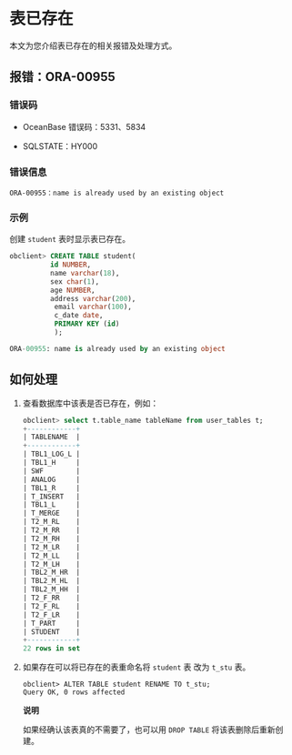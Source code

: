 表已存在 
=========================

本文为您介绍表已存在的相关报错及处理方式。

报错：ORA-00955 
---------------------------------

### 错误码 

* OceanBase 错误码：5331、5834

  

* SQLSTATE：HY000

  




### 错误信息 

```unknow
ORA-00955：name is already used by an existing object
```



### 示例 

创建 `student` 表时显示表已存在。

```sql
obclient> CREATE TABLE student(
          id NUMBER,
          name varchar(18),
          sex char(1),
          age NUMBER,
          address varchar(200),
           email varchar(100),
           c_date date,
           PRIMARY KEY (id)
           );

ORA-00955: name is already used by an existing object
```



如何处理 
-------------------------

1. 查看数据库中该表是否已存在，例如：

   ```sql
   obclient> select t.table_name tableName from user_tables t;
   +------------+
   | TABLENAME  |
   +------------+
   | TBL1_LOG_L |
   | TBL1_H     |
   | SWF        |
   | ANALOG     |
   | TBL1_R     |
   | T_INSERT   |
   | TBL1_L     |
   | T_MERGE    |
   | T2_M_RL    |
   | T2_M_RR    |
   | T2_M_RH    |
   | T2_M_LR    |
   | T2_M_LL    |
   | T2_M_LH    |
   | TBL2_M_HR  |
   | TBL2_M_HL  |
   | TBL2_M_HH  |
   | T2_F_RR    |
   | T2_F_RL    |
   | T2_F_LR    |
   | T_PART     |
   | STUDENT    |
   +------------+
   22 rows in set
   ```

   

2. 如果存在可以将已存在的表重命名将 `student` 表 改为 `t_stu` 表。

   ```unknow
   obclient> ALTER TABLE student RENAME TO t_stu;
   Query OK, 0 rows affected
   ```

   
   **说明**

   如果经确认该表真的不需要了，也可以用 `DROP TABLE` 将该表删除后重新创建。
   



